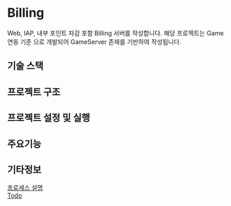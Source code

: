 # Billing

Web, IAP, 내부 포인트 차감 포함 Billing 서버를 작성합니다.
해당 프로젝트는 Game연동 기준 으로 개발되어 GameServer 존재를 기반하여 작성됩니다.

## 기술 스택

## 프로젝트 구조

## 프로젝트 설정 및 실행

## 주요기능

## 기타정보

[프로세스 설명](docs/PROCESS.md)  
[Todo](docs/TODO.md)
